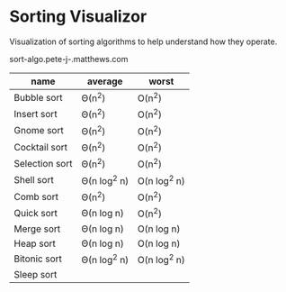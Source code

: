 # Sorting Visualizor

Visualization of sorting algorithms to help understand how they operate.

sort-algo.pete-j-.matthews.com

name | average | worst
--- | --- | ---
Bubble sort | Θ(n<sup>2</sup>) | O(n<sup>2</sup>)
Insert sort | Θ(n<sup>2</sup>) | O(n<sup>2</sup>)
Gnome sort | Θ(n<sup>2</sup>) | O(n<sup>2</sup>)
Cocktail sort | Θ(n<sup>2</sup>) | O(n<sup>2</sup>)
Selection sort | Θ(n<sup>2</sup>) | O(n<sup>2</sup>)
Shell sort | Θ(n log<sup>2</sup> n) | O(n log<sup>2</sup> n)
Comb sort | Θ(n<sup>2</sup>) | O(n<sup>2</sup>)
Quick sort | Θ(n log n) | O(n<sup>2</sup>)
Merge sort | Θ(n log n) | O(n log n)
Heap sort | Θ(n log n) | O(n log n)
Bitonic sort | Θ(n log<sup>2</sup> n) | O(n log<sup>2</sup> n)
Sleep sort | |
